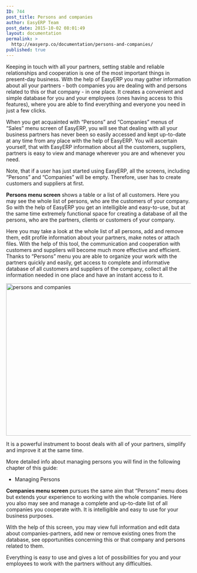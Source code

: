 ```yaml
---
ID: 744
post_title: Persons and companies
author: EasyERP Team
post_date: 2015-10-02 08:01:49
layout: documentation
permalink: >
  http://easyerp.co/documentation/persons-and-companies/
published: true
---
```

<span style="font-weight: 400;">Keeping in touch with all your partners, setting stable and reliable relationships and cooperation is one of the most important things in present-day business. With the help of EasyERP you may gather information about all your partners - both companies you are dealing with and persons related to this or that company - in one place. It creates a convenient and simple database for you and your employees (ones having access to this features), where you are able to find everything and everyone you need in just a few clicks.</span>

<span style="font-weight: 400;">When you get acquainted with “Persons” and “Companies” menus of “Sales” menu screen of EasyERP, you will see that dealing with all your business partners has never been so easily accessed and kept up-to-date at any time from any place with the help of EasyERP. You will ascertain yourself, that with EasyERP information about all the customers, suppliers, partners is easy to view and manage wherever you are and whenever you need.</span>

<span style="font-weight: 400;">Note, that if a user has just started using EasyERP, all the screens, including “Persons” and “Companies” will be empty. Therefore, user has to create customers and suppliers at first.</span>

<b>Persons menu screen</b><span style="font-weight: 400;"> shows a table or a list of all customers. Here you may see the whole list of persons, who are the customers of your company. So with the help of EasyERP you get an intelligible and easy-to-use, but at the same time extremely functional space for creating a database of all the persons, who are the partners, clients or customers of your company.</span>

<span style="font-weight: 400;">Here you may take a look at the whole list of all persons, add and remove them, edit profile information about your partners, make notes or attach files. With the help of this tool, the communication and cooperation with customers and suppliers will become much more effective and efficient. Thanks to “Persons” menu you are able to organize your work with the partners quickly and easily, get acсess to complete and informative database of all customers and suppliers of the company, collect all the information needed in one place and have an instant access to it.</span>

<a href="https://easyerp.com/wp-content/uploads/2015/10/1112.png"><img class="size-full wp-image-754 aligncenter" src="https://easyerp.com/wp-content/uploads/2015/10/1112.png" alt="persons and companies" width="900" height="414" /></a>

<span style="font-weight: 400;">It is a powerful instrument to boost deals with all of your partners, simplify and improve it at the same time.</span>

<span style="font-weight: 400;">More detailed info about managing persons you will find in the following chapter of this guide:</span>
<ul>
	<li><b><span style="font-weight: 400;">Managing Persons</span></b></li>
</ul>
<b>Companies menu screen</b><span style="font-weight: 400;"> pursues the same aim that “Persons” menu does but extends your experience to working with the whole companies. Here you also may see and manage a complete and up-to-date list of all companies you cooperate with. It is intelligible and easy to use for your business purposes.</span>

<span style="font-weight: 400;">With the help of this screen, you may view full information and edit data about companies-partners, add new or remove existing ones from the database, see opportunities concerning this or that company and persons related to them.</span>

<span style="font-weight: 400;">Everything is easy to use and gives a lot of possibilities for you and your employees to work with the partners without any difficulties.</span>